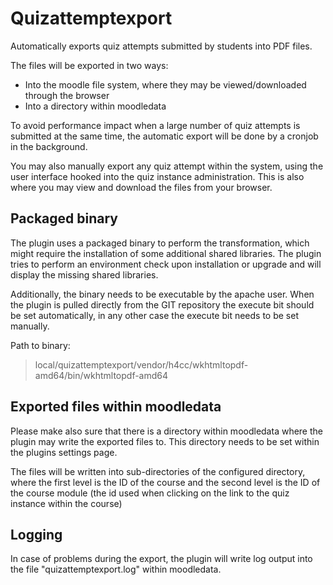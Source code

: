 # Quizattemptexport

Automatically exports quiz attempts submitted by students into PDF files.

The files will be exported in two ways:
* Into the moodle file system, where they may be viewed/downloaded through the browser
* Into a directory within moodledata

To avoid performance impact when a large number of quiz attempts is submitted at the same time, the automatic export will be done by a cronjob in the background.

You may also manually export any quiz attempt within the system, using the user interface hooked into the quiz instance administration. This is also where you may view and download the files from your browser.

## Packaged binary
The plugin uses a packaged binary to perform the transformation, which might require the installation of some additional shared libraries.
The plugin tries to perform an environment check upon installation or upgrade and will display the missing shared libraries.

Additionally, the binary needs to be executable by the apache user. When the plugin is pulled directly from the GIT repository
the execute bit should be set automatically, in any other case the execute bit needs to be set manually.

Path to binary:
> local/quizattemptexport/vendor/h4cc/wkhtmltopdf-amd64/bin/wkhtmltopdf-amd64

## Exported files within moodledata
Please make also sure that there is a directory within moodledata where the plugin may write the exported files to. 
This directory needs to be set within the plugins settings page.

The files will be written into sub-directories of the configured directory, where the first level is the ID of the course and
the second level is the ID of the course module (the id used when clicking on the link to the quiz instance within the course)

## Logging
In case of problems during the export, the plugin will write log output into the file "quizattemptexport.log" within moodledata.